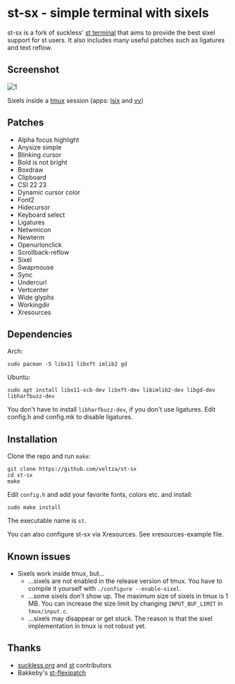 # st-sx - simple terminal with sixels

st-sx is a fork of suckless' [st terminal](https://st.suckless.org/) that aims to provide the best sixel support for st users. It also includes many useful patches such as ligatures and text reflow.

## Screenshot

![1](https://github.com/veltza/st-sx/assets/106755522/0ec5f614-07fc-4843-8455-1a0020e0a0e7)

Sixels inside a [tmux](https://github.com/tmux/tmux) session (apps: [lsix](https://github.com/hackerb9/lsix) and [vv](https://github.com/hackerb9/vv))

## Patches

- Alpha focus highlight
- Anysize simple
- Blinking cursor
- Bold is not bright
- Boxdraw
- Clipboard
- CSI 22 23
- Dynamic cursor color
- Font2
- Hidecursor
- Keyboard select
- Ligatures
- Netwmicon
- Newterm
- Openurlonclick
- Scrollback-reflow
- Sixel
- Swapmouse
- Sync
- Undercurl
- Vertcenter
- Wide glyphs
- Workingdir
- Xresources

## Dependencies

Arch:

```
sudo pacman -S libx11 libxft imlib2 gd
```

Ubuntu:

```
sudo apt install libx11-xcb-dev libxft-dev libimlib2-dev libgd-dev libharfbuzz-dev
```

You don't have to install `libharfbuzz-dev`, if you don't use ligatures. Edit config.h and config.mk to disable ligatures.

## Installation

Clone the repo and run `make`:

```
git clone https://github.com/veltza/st-sx
cd st-sx
make
```

Edit `config.h` and add your favorite fonts, colors etc. and install:

```
sudo make install
```

The executable name is `st`.

You can also configure st-sx via Xresources. See xresources-example file.

## Known issues

- Sixels work inside tmux, but...
  * ...sixels are not enabled in the release version of tmux. You have to compile it yourself with `./configure --enable-sixel`.
  * ...some sixels don't show up. The maximum size of sixels in tmux is 1 MB. You can increase the size limit by changing `INPUT_BUF_LIMIT` in `tmux/input.c`.
  * ...sixels may disappear or get stuck. The reason is that the sixel implementation in tmux is not robust yet.

## Thanks

- [suckless.org](https://suckless.org/) and [st](https://st.suckless.org/) contributors
- Bakkeby's [st-flexipatch](https://github.com/bakkeby/st-flexipatch)
